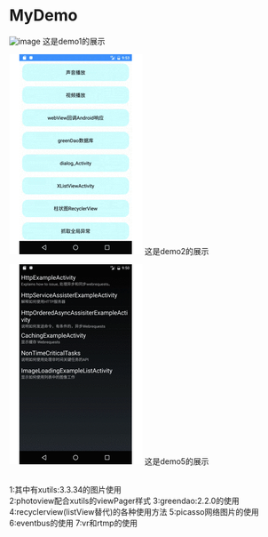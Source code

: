 # MyDemo
![image](https://github.com/wanglei360/MyDemo/blob/master/demo1/src/main/res/mipmap-hdpi/demo1.gif?raw=true) 这是demo1的展示

![image](https://github.com/wanglei360/MyDemo/blob/master/demo1/src/main/res/mipmap-hdpi/demo2.gif?raw=true) 这是demo2的展示

![image](https://github.com/wanglei360/MyDemo/blob/master/demo1/src/main/res/mipmap-hdpi/demo5.gif?raw=true) 这是demo5的展示

<br>1:其中有xutils:3.3.34的图片使用
<br>2:photoview配合xutils的viewPager样式
3:greendao:2.2.0的使用
4:recyclerview(listView替代)的各种使用方法
5:picasso网络图片的使用
6:eventbus的使用
7:vr和rtmp的使用
